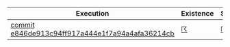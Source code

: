 | Execution | Existence | Support |
| --- | --- | --- |
| [commit e846de913c94ff917a444e1f7a94a4afa36214cb](https://github.com/Informatievlaanderen/Data.Vlaanderen.be2/commit/e846de913c94ff917a444e1f7a94a4afa36214cb) | [&#9736;](/report4/existence_publicationpoints.report.md)| [&#9736;](/report4/support_publicationpoints.report.md)|
